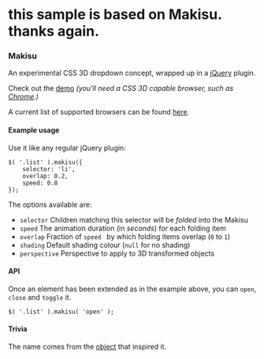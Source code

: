 # this sample is based on Makisu. thanks again.



### Makisu

An experimental CSS 3D dropdown concept, wrapped up in a [jQuery](http://jquery.com/) plugin.

Check out the [demo](http://soulwire.github.com/Makisu/) _(you'll need a CSS 3D capable browser, such as [Chrome](www.google.com/chrome).)_

A current list of supported browsers can be found [here](http://caniuse.com/#search=3d%20transform).

#### Example usage

Use it like any regular jQuery plugin:

    $( '.list' ).makisu({
        selector: 'li',
        overlap: 0.2,
        speed: 0.8
    });

The options available are:

 - `selector` Children matching this selector will be _folded_ into the Makisu
 - `speed` The animation duration (in _seconds_) for each folding item
 - `overlap` Fraction of `speed	` by which folding items overlap (`0` to `1`)
 - `shading` Default shading colour (`null` for no shading)
 - `perspective` Perspective to apply to 3D transformed objects
 
#### API

Once an element has been extended as in the example above, you can `open`, `close` and `toggle` it.

	$( '.list' ).makisu( 'open' );
 
#### Trivia

The name comes from the [object](http://en.wikipedia.org/wiki/Makisu) that inspired it.
